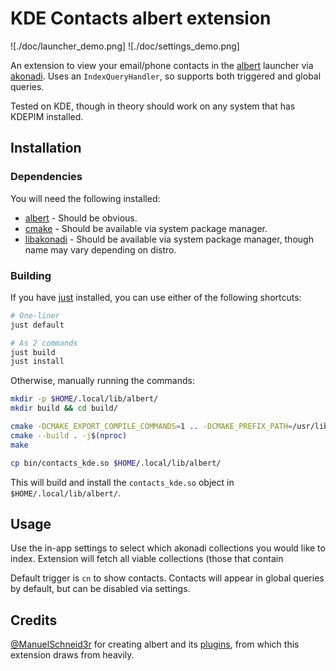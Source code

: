# KDE Contacts albert extension

![./doc/launcher_demo.png]
![./doc/settings_demo.png]

An extension to view your email/phone contacts in the [albert](https://albertlauncher.github.io/) launcher via [akonadi](https://api.kde.org/kdepim/akonadi/html/client_libraries.html).
Uses an `IndexQueryHandler`, so supports both triggered and global queries.

Tested on KDE, though in theory should work on any system that has KDEPIM installed.

## Installation

### Dependencies

You will need the following installed:

- [albert](https://albertlauncher.github.io/) - Should be obvious.
- [cmake](https://cmake.org/) - Should be available via system package manager.
- [libakonadi](https://api.kde.org/kdepim/akonadi/html/client_libraries.html) - Should be available via system package manager, though name may vary depending on distro.

### Building

If you have [just](https://github.com/casey/just) installed, you can use either of the following shortcuts:

```sh
# One-liner
just default

# As 2 commands
just build
just install
```

Otherwise, manually running the commands:

```sh
mkdir -p $HOME/.local/lib/albert/
mkdir build && cd build/

cmake -DCMAKE_EXPORT_COMPILE_COMMANDS=1 .. -DCMAKE_PREFIX_PATH=/usr/lib/$(gcc -dumpmachine)/cmake/
cmake --build . -j$(nproc)
make

cp bin/contacts_kde.so $HOME/.local/lib/albert/
```

This will build and install the `contacts_kde.so` object in `$HOME/.local/lib/albert/`.

## Usage

Use the in-app settings to select which akonadi collections you would like to index.
Extension will fetch all viable collections (those that contain

Default trigger is `cn` to show contacts.
Contacts will appear in global queries by default, but can be disabled via settings.

## Credits

[@ManuelSchneid3r](https://github.com/ManuelSchneid3r) for creating albert and its [plugins](https://github.com/albertlauncher/plugins), from which this extension draws from heavily.

